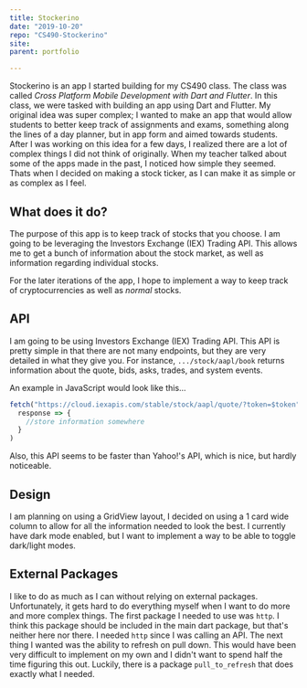 ```yaml
---
title: Stockerino
date: "2019-10-20"
repo: "CS490-Stockerino"
site: 
parent: portfolio

---
```


Stockerino is an app I started building for my CS490 class. The class was called _Cross Platform Mobile Development with Dart and Flutter_. In this class, we were tasked with building an app using Dart and Flutter. My original idea was super complex; I wanted to make an app that would allow students to better keep track of assignments and exams, something along the lines of a day planner, but in app form and aimed towards students. After I was working on this idea for a few days, I realized there are a lot of complex things I did not think of originally. When my teacher talked about some of the apps made in the past, I noticed how simple they seemed. Thats when I decided on making a stock ticker, as I can make it as simple or as complex as I feel.

## What does it do?

The purpose of this app is to keep track of stocks that you choose. I am going to be leveraging the Investors Exchange (IEX) Trading API. This allows me to get a bunch of information about the stock market, as well as information regarding individual stocks.

For the later iterations of the app, I hope to implement a way to keep track of cryptocurrencies as well as _normal_ stocks.

## API

I am going to be using Investors Exchange (IEX) Trading API. This API is pretty simple in that there are not many endpoints, but they are very detailed in what they give you. For instance, `.../stock/aapl/book` returns information about the quote, bids, asks, trades, and system events.

An example in JavaScript would look like this...

```js
fetch("https://cloud.iexapis.com/stable/stock/aapl/quote/?token=$token").then(
  response => {
    //store information somewhere
  }
)
```

Also, this API seems to be faster than Yahoo!'s API, which is nice, but hardly noticeable.

## Design

I am planning on using a GridView layout, I decided on using a 1 card wide column to allow for all the information needed to look the best. I currently have dark mode enabled, but I want to implement a way to be able to toggle dark/light modes.

## External Packages

I like to do as much as I can without relying on external packages. Unfortunately, it gets hard to do everything myself when I want to do more and more complex things. The first package I needed to use was `http`. I think this package should be included in the main dart package, but that's neither here nor there. I needed `http` since I was calling an API. The next thing I wanted was the ability to refresh on pull down. This would have been very difficult to implement on my own and I didn't want to spend half the time figuring this out. Luckily, there is a package `pull_to_refresh` that does exactly what I needed.